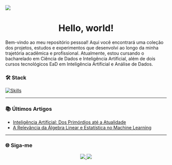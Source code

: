 ![](ai.gif)

<h1 align="center">Hello, world!</h1>

Bem-vindo ao meu repositório pessoal! Aqui você encontrará uma coleção dos projetos, estudos e experimentos que desenvolvi ao longo da minha trajetória acadêmica e profissional. Atualmente, estou cursando o bacharelado em Ciência de Dados e Inteligência Artificial, além de dois cursos tecnológicos EaD em Inteligência Artificial e Análise de Dados.

### 🛠️ Stack
[![Skills](https://skillicons.dev/icons?i=py,c,r,tensorflow,pytorch,sklearn,opencv,bash,linux,ubuntu,vim,docker,git,githubactions,jenkins,aws,azure,anaconda,sqlite,latex&perline=10)](https://skillicons.dev)

---

### 📚 Últimos Artigos
- [Inteligência Artificial: Dos Primórdios até a Atualidade](https://medium.com/@lucasdiasnoronha1/inteligência-artificial-dos-primórdios-até-a-atualidade-afb6b7af8451)  
- [A Relevância da Álgebra Linear e Estatística no Machine Learning](https://medium.com/@lucasdiasnoronha1/entendendo-a-relevância-da-álgebra-linear-e-estatística-para-o-aprendizado-de-máquina-907df28655ff)

---

### 🌐 Siga-me

<p align="center">
  <a href="https://www.linkedin.com/in/lucasdiasnoronha" target="_blank">
    <img src="https://img.shields.io/badge/-LinkedIn-blue?style=for-the-badge&logo=Linkedin&logoColor=white" />
  </a>
  <a href="https://open.spotify.com/user/31rilxk7zcpbmuvopihjuufn5ziu?si=85759a75869846eb" target="_blank">
    <img src="https://img.shields.io/badge/-Spotify-1DB954?style=for-the-badge&logo=spotify&logoColor=white" />
  </a>
</p>
